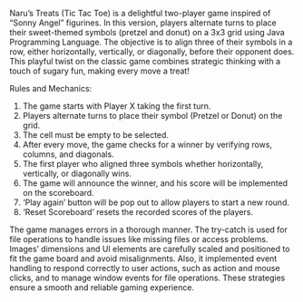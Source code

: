 Naru’s Treats (Tic Tac Toe) is a delightful two-player game inspired of “Sonny Angel” figurines. In this version, players alternate turns to place their sweet-themed symbols (pretzel and donut) on a 3x3 grid using Java Programming Language. The objective is to align three of their symbols in a row, either horizontally, vertically, or diagonally, before their opponent does. This playful twist on the classic game combines strategic thinking with a touch of sugary fun, making every move a treat!

Rules and Mechanics:
1.	The game starts with Player X taking the first turn.
2.	Players alternate turns to place their symbol (Pretzel or Donut) on the grid.
3.	The cell must be empty to be selected.
4.	After every move, the game checks for a winner by verifying rows, columns, and diagonals.
5.	The first player who aligned three symbols whether horizontally, vertically, or diagonally wins.
6.	The game will announce the winner, and his score will be implemented on the scoreboard.
7.	‘Play again’ button will be pop out to allow players to start a new round.
8.	‘Reset Scoreboard’ resets the recorded scores of the players.

The game manages errors in a thorough manner. The try-catch is used for file operations to handle issues like missing files or access problems. Images’ dimensions and UI elements are carefully scaled and positioned to fit the game board and avoid misalignments. Also, it implemented event handling to respond correctly to user actions, such as action and mouse clicks, and to manage window events for file operations. These strategies ensure a smooth and reliable gaming experience.
